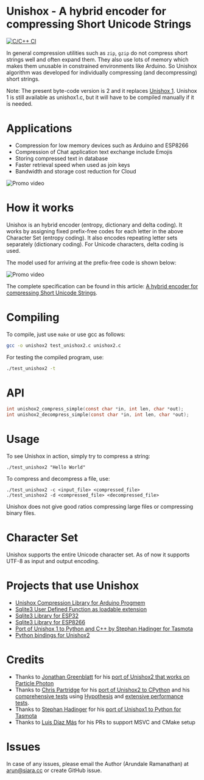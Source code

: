 # Unishox - A hybrid encoder for compressing Short Unicode Strings

[![C/C++ CI](https://github.com/siara-cc/Unishox/actions/workflows/c-cpp.yml/badge.svg)](https://github.com/siara-cc/Unishox/actions/workflows/c-cpp.yml)

In general compression utilities such as `zip`, `gzip` do not compress short strings well and often expand them. They also use lots of memory which makes them unusable in constrained environments like Arduino.  So Unishox algorithm was developed for individually compressing (and decompressing) short strings.

Note: The present byte-code version is 2 and it replaces [Unishox 1](Unishox_Article_1.pdf?raw=true).  Unishox 1 is still available as unishox1.c, but it will have to be compiled manually if it is needed.

# Applications

- Compression for low memory devices such as Arduino and ESP8266
- Compression of Chat application text exchange include Emojis
- Storing compressed text in database
- Faster retrieval speed when used as join keys
- Bandwidth and storage cost reduction for Cloud

![Promo video](demo/Banner1.png?raw=true)

# How it works

Unishox is an hybrid encoder (entropy, dictionary and delta coding).  It works by assigning fixed prefix-free codes for each letter in the above Character Set (entropy coding).  It also encodes repeating letter sets separately (dictionary coding).  For Unicode characters, delta coding is used.

The model used for arriving at the prefix-free code is shown below:

![Promo video](demo/model.png?raw=true)

The complete specification can be found in this article: [A hybrid encoder for compressing Short Unicode Strings](Unishox_Article_2.pdf?raw=true).

# Compiling

To compile, just use `make` or use gcc as follows:

```sh
gcc -o unishox2 test_unishox2.c unishox2.c
```

For testing the compiled program, use:

```sh
./test_unishox2 -t
```

# API

```C
int unishox2_compress_simple(const char *in, int len, char *out);
int unishox2_decompress_simple(const char *in, int len, char *out);
```

# Usage

To see Unishox in action, simply try to compress a string:

```
./test_unishox2 "Hello World"
```

To compress and decompress a file, use:

```
./test_unishox2 -c <input_file> <compressed_file>
./test_unishox2 -d <compressed_file> <decompressed_file>
```

Unishox does not give good ratios compressing large files or compressing binary files.

# Character Set

Unishox supports the entire Unicode character set.  As of now it supports UTF-8 as input and output encoding.

# Projects that use Unishox

- [Unishox Compression Library for Arduino Progmem](https://github.com/siara-cc/Unishox_Arduino_Progmem_lib)
- [Sqlite3 User Defined Function as loadable extension](https://github.com/siara-cc/Unishox_Sqlite_UDF)
- [Sqlite3 Library for ESP32](https://github.com/siara-cc/esp32_arduino_sqlite3_lib)
- [Sqlite3 Library for ESP8266](https://github.com/siara-cc/esp_arduino_sqlite3_lib)
- [Port of Unishox 1 to Python and C++ by Stephan Hadinger for Tasmota](https://github.com/arendst/Tasmota/tree/development/tools/unishox)
- [Python bindings for Unishox2](https://github.com/tweedge/unishox2-py3)

# Credits

- Thanks to [Jonathan Greenblatt](https://github.com/leafgarden) for his [port of Unishox2 that works on Particle Photon](https://github.com/siara-cc/Unishox/tree/master/Arduino)
- Thanks to [Chris Partridge](https://github.com/tweedge) for his [port of Unishox2 to CPython](https://github.com/tweedge/unishox2-py3) and his [comprehensive tests](https://github.com/tweedge/unishox2-py3#integration-tests) using [Hypothesis](https://hypothesis.readthedocs.io/en/latest) and [extensive performance tests](https://github.com/tweedge/unishox2-py3#performance).
- Thanks to [Stephan Hadinger](https://github.com/s-hadinger) for his [port of Unishox1 to Python for Tasmota](https://github.com/arendst/Tasmota/tree/development/tools/unishox)
- Thanks to [Luis Díaz Más](https://github.com/piponazo) for his PRs to support MSVC and CMake setup

# Issues

In case of any issues, please email the Author (Arundale Ramanathan) at arun@siara.cc or create GitHub issue.
